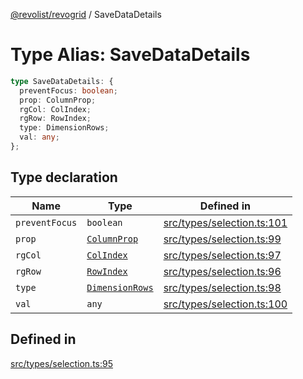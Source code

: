 [@revolist/revogrid](README.md) / SaveDataDetails

# Type Alias: SaveDataDetails

```ts
type SaveDataDetails: {
  preventFocus: boolean;
  prop: ColumnProp;
  rgCol: ColIndex;
  rgRow: RowIndex;
  type: DimensionRows;
  val: any;
};
```

## Type declaration

| Name | Type | Defined in |
| ------ | ------ | ------ |
| `preventFocus` | `boolean` | [src/types/selection.ts:101](https://github.com/revolist/revogrid/blob/1d7f63e049242097564b7da6ec33fe3875543951/src/types/selection.ts#L101) |
| `prop` | [`ColumnProp`](TypeAlias.ColumnProp.md) | [src/types/selection.ts:99](https://github.com/revolist/revogrid/blob/1d7f63e049242097564b7da6ec33fe3875543951/src/types/selection.ts#L99) |
| `rgCol` | [`ColIndex`](TypeAlias.ColIndex.md) | [src/types/selection.ts:97](https://github.com/revolist/revogrid/blob/1d7f63e049242097564b7da6ec33fe3875543951/src/types/selection.ts#L97) |
| `rgRow` | [`RowIndex`](TypeAlias.RowIndex.md) | [src/types/selection.ts:96](https://github.com/revolist/revogrid/blob/1d7f63e049242097564b7da6ec33fe3875543951/src/types/selection.ts#L96) |
| `type` | [`DimensionRows`](TypeAlias.DimensionRows.md) | [src/types/selection.ts:98](https://github.com/revolist/revogrid/blob/1d7f63e049242097564b7da6ec33fe3875543951/src/types/selection.ts#L98) |
| `val` | `any` | [src/types/selection.ts:100](https://github.com/revolist/revogrid/blob/1d7f63e049242097564b7da6ec33fe3875543951/src/types/selection.ts#L100) |

## Defined in

[src/types/selection.ts:95](https://github.com/revolist/revogrid/blob/1d7f63e049242097564b7da6ec33fe3875543951/src/types/selection.ts#L95)

